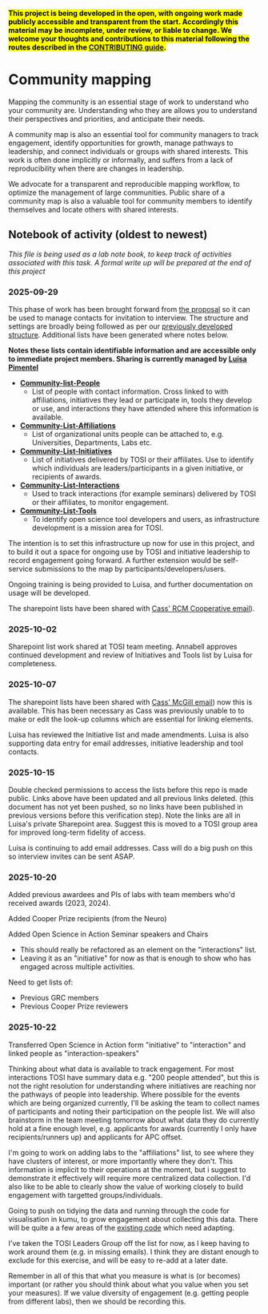 <mark>**This project is being developed in the open, with ongoing work made publicly accessible and transparent from the start. 
Accordingly this material may be incomplete, under review, or liable to change.
We welcome your thoughts and contributions to this material following the routes described in the [CONTRIBUTING guide](../../../CONTRIBUTING.md).**</mark>

# Community mapping
Mapping the community is an essential stage of work to understand who your community are. 
Understanding who they are allows you to understand their perspectives and priorities, and anticipate their needs. 

A community map is also an essential tool for community managers to track engagement, identify opportunities for growth, manage pathways to leadership, and connect individuals or groups with shared interests. 
This work is often done implicitly or informally, and suffers from a lack of reproducibility when there are changes in leadership. 

We advocate for a transparent and reproducible mapping workflow, to optimize the management of large communities. 
Public share of a community map is also a valuable tool for community members to identify themselves and locate others with shared interests. 

## Notebook of activity (oldest to newest)
*This file is being used as a lab note book, to keep track of activities associated with this task. A formal write up will be prepared at the end of this project*


### 2025-09-29

This phase of work has been brought forward from [the proposal](../../proposal-OSRP-RCMCoop.md) so it can be used to manage contacts for invitation to interview. The structure and settings are broadly being followed as per our [previously developed structure](http://github.com/rcmcooperative/community-mapping). Additional lists have been generated where notes below. 

**Notes these lists contain identifiable information and are accessible only to immediate project members. Sharing is currently managed by [Luisa Pimentel](../../../README.md#team-members)**

- **[Community-list-People](https://mcgill-my.sharepoint.com/:l:/r/personal/luisa_pimentel_mcgill_ca/Lists/CommunityListPeople)**
    - List of people with contact information. Cross linked to with affiliations, initiatives they lead or participate in, tools they develop or use, and interactions they have attended where this information is available.  
- **[Community-List-Affiliations](https://mcgill-my.sharepoint.com/:l:/r/personal/luisa_pimentel_mcgill_ca/Lists/CommunityListAffiliations)** 
    - List of organizational units people can be attached to, e.g. Universities, Departments, Labs etc. 
- **[Community-List-Initiatives](https://mcgill-my.sharepoint.com/:l:/r/personal/luisa_pimentel_mcgill_ca/Lists/CommunityListInitiatives)** 
    - List of initiatives delivered by TOSI or their affiliates. Use to identify which individuals are leaders/participants in a given initiative, or recipients of awards. 
- **[Community-List-Interactions](https://mcgill-my.sharepoint.com/:l:/r/personal/luisa_pimentel_mcgill_ca/Lists/CommunityListInteractions)**
    - Used to track interactions (for example seminars) delivered by TOSI or their affiliates, to monitor engagement. 
- **[Community-List-Tools](https://mcgill-my.sharepoint.com/:l:/r/personal/luisa_pimentel_mcgill_ca/Lists/CommunityListTools)** 
    - To identify open science tool developers and users, as infrastructure development is a mission area for TOSI. 

The intention is to set this infrastructure up now for use in this project, and to build it out a space for ongoing use by TOSI and initiative leadership to record engagement going forward. A further extension would be self-service submissions to the map by participants/developers/users.

Ongoing training is being provided to Luisa, and further documentation on usage will be developed.

The sharepoint lists have been shared with [Cass' RCM Cooperative email](../../../project-management/communications/channels.md#email)). 

### 2025-10-02

Sharepoint list work shared at TOSI team meeting. Annabell approves continued development and review of Initiatives and Tools list by Luisa for completeness.

### 2025-10-07

The sharepoint lists have been shared with [Cass' McGill email](../../../project-management/communications/channels.md#email)) now this is available. This has been necessary as Cass was previously unable to to make or edit the look-up columns which are essential for linking elements.

Luisa has reviewed the Initiative list and made amendments. Luisa is also supporting data entry for email addresses, initiative leadership and tool contacts.

### 2025-10-15

Double checked permissions to access the lists before this repo is made public. 
Links above have been updated and all previous links deleted. (this document has not yet been pushed, so no links have been published in previous versions before this verification step).
Note the links are all in Luisa's private Sharepoint area.
Suggest this is moved to a TOSI group area for improved long-term fidelity of access.

Luisa is continuing to add email addresses. 
Cass will do a big push on this so interview invites can be sent ASAP. 

### 2025-10-20

Added previous awardees and PIs of labs with team members who'd received awards (2023, 2024). 

Added Cooper Prize recipients (from the Neuro)

Added Open Science in Action Seminar speakers and Chairs
- This should really be refactored as an element on the "interactions" list. 
- Leaving it as an "initiative" for now as that is enough to show who has engaged across multiple activities.

Need to get lists of:
- Previous GRC members
- Previous Cooper Prize reviewers

### 2025-10-22

Transferred Open Science in Action form "initiative" to "interaction" and linked people as "interaction-speakers"

Thinking about what data is available to track engagement. 
For most interactions TOSI have summary data e.g. "200 people attended", but this is not the right resolution for understanding where initiatives are reaching nor the pathways of people into leadership. 
Where possible for the events which are being organized currently, I'll be asking the team to collect names of participants and noting their participation on the people list.
We will also brainstorm in the team meeting tomorrow about what data they do currently hold at a fine enough level, e.g. applicants for awards (currently I only have recipients/runners up) and applicants for APC offset. 

I'm going to work on adding labs to the "affiliations" list, to see where they have clusters of interest, or more importantly where they don't.
This information is implicit to their operations at the moment, but i suggest to demonstrate it effectively will require more centralized data collection. 
I'd also like to be able to clearly show the value of working closely to build engagement with targetted groups/individuals. 

Going to push on tidying the data and running through the code for visualisation in kumu, to grow engagement about collecting this data. 
There will be quite a a few areas of the [existing code](https://github.com/rcmcooperative/community-mapping/blob/main/code/sharepoint-to-kumu-xlsx.py) which need adapting. 

I've taken the TOSI Leaders Group off the list for now, as I keep having to work around them (e.g. in missing emails).
I think they are distant enough to exclude for this exercise, and will be easy to re-add at a later date.

Remember in all of this that what you measure is what is (or becomes) important (or rather you should think about what you value when you set your measures). If we value diversity of engagement (e.g. getting people from different labs), then we should be recording this.

